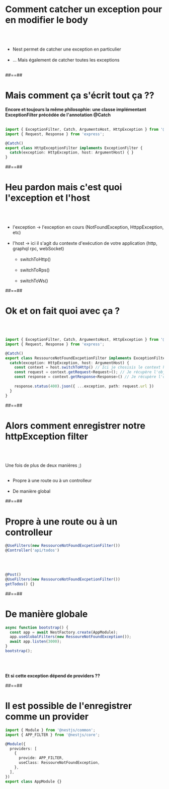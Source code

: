 # Comment catcher un exception pour en modifier le body
<br><br>

- Nest permet de catcher une exception en particulier <br><br>
- ... Mais également de catcher toutes les exceptions <br><br>

##==##

<!-- .slide: class="with-code inconsolata" -->
# Mais comment ça s'écrit tout ça ??
**Encore et toujours la même philosophie: une classe implémentant ExceptionFilter précédée de l'annotation @Catch** <br><br>

```typescript
import { ExceptionFilter, Catch, ArgumentsHost, HttpException } from '@nestjs/common';
import { Request, Response } from 'express';

@Catch()
export class HttpExceptionFilter implements ExceptionFilter {
  catch(exception: HttpException, host: ArgumentHost) { }  
}
```
<!-- .element: class="big-code" -->

##==##

# Heu pardon mais c'est quoi l'exception et l'host
<br><br>

- l'exception -> l'exception en cours (NotFoundException, HttppException, etc) <br><br>
- l'host -> ici il s'agit du contexte d'exécution de votre application (http, graphql rpc, webSocket)<br><br>
    - switchToHttp() <br><br>
    - switchToRps()<br><br>
    - switchToWs()

##==##

<!-- .slide: class="with-code inconsolata" -->
# Ok et on fait quoi avec ça ?
<br><br>

```typescript
import { ExceptionFilter, Catch, ArgumentsHost, HttpException } from '@nestjs/common';
import { Request, Response } from 'express';

@Catch()
export class RessourceNotFoundExcpetionFilter implements ExceptionFilter {
  catch(exception: HttpException, host: ArgumentHost) {
    const context = host.switchToHttp() // Ici je chosisis le context http puisque appi rest
    const request = context.getRequest<Request>(); // Je récupère l'object requête et je caste en Request Express
    const response = context.getResponse<Response>() // Je récupère l'object réponse et je case en Response Express
    
    response.status(400).json({ ...exception, path: request.url })
  }  
}
```
<!-- .element: class="big-code" -->

##==##

# Alors comment enregistrer notre httpException filter
<br><br>

Une fois de plus de deux manières ;) <br><br>

- Propre à une route ou à un controlleur <br><br>
- De manière global

##==##

<!-- .slide: class="with-code inconsolata" -->
# Propre à une route ou à un controlleur

```typescript
@UseFilters(new RessourceNotFoundExcpetionFilter())
@Controller('api/todos')
```
<!-- .element: class="big-code" -->

<br><br>

```typescript
@Post()
@UseFilters(new RessourceNotFoundExcpetionFilter())
getTodos() {}
```
<!--.element: class="big-code" -->

##==##

<!-- .slide: class="with-code inconsolata" -->
# De manière globale

```typescript
async function bootstrap() {
  const app = await NestFactory.create(AppModule);
  app.useGlobalFilters(new RessoureNotFoundException());
  await app.listen(3000);
}
bootstrap();
```
<!-- .element: class="big-code" -->
<br><br>

**Et si cette exception dépend de providers ??**

##==##

<!-- .slide: class="with-code inconsolata" -->
# Il est possible de l'enregistrer comme un provider

```typescript
import { Module } from '@nestjs/common';
import { APP_FILTER } from '@nestjs/core';

@Module({
  providers: [
    {
      provide: APP_FILTER,
      useClass: RessoureNotFoundException,
    },
  ],
})
export class AppModule {}
```
<!-- .element: class="big-code" -->
